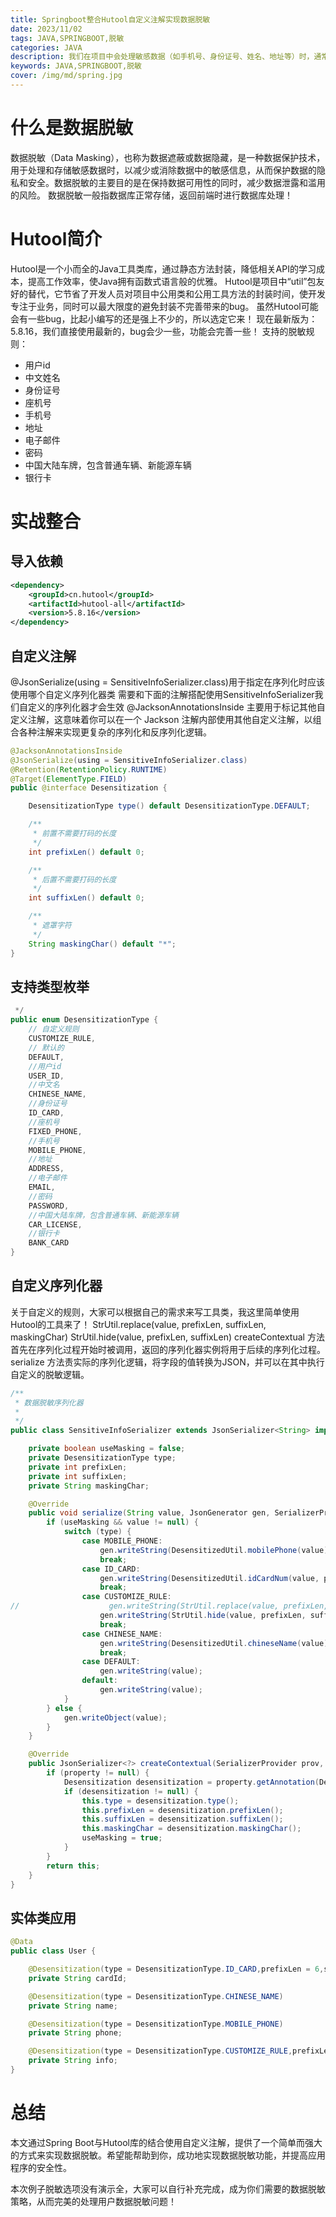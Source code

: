 ```yaml
---
title: Springboot整合Hutool自定义注解实现数据脱敏
date: 2023/11/02
tags: JAVA,SPRINGBOOT,脱敏
categories: JAVA
description: 我们在项目中会处理敏感数据（如手机号、身份证号、姓名、地址等）时，通常需要对这些数据进行脱敏，以确保数据隐私和安全。
keywords: JAVA,SPRINGBOOT,脱敏
cover: /img/md/spring.jpg
---
```


# 什么是数据脱敏
数据脱敏（Data Masking），也称为数据遮蔽或数据隐藏，是一种数据保护技术，用于处理和存储敏感数据时，以减少或消除数据中的敏感信息，从而保护数据的隐私和安全。数据脱敏的主要目的是在保持数据可用性的同时，减少数据泄露和滥用的风险。
数据脱敏一般指数据库正常存储，返回前端时进行数据库处理！

# Hutool简介
Hutool是一个小而全的Java工具类库，通过静态方法封装，降低相关API的学习成本，提高工作效率，使Java拥有函数式语言般的优雅。
Hutool是项目中“util”包友好的替代，它节省了开发人员对项目中公用类和公用工具方法的封装时间，使开发专注于业务，同时可以最大限度的避免封装不完善带来的bug。
虽然Hutool可能会有一些bug，比起小编写的还是强上不少的，所以选定它来！
现在最新版为：5.8.16，我们直接使用最新的，bug会少一些，功能会完善一些！
支持的脱敏规则：

- 用户id
- 中文姓名
- 身份证号
- 座机号
- 手机号
- 地址
- 电子邮件
- 密码
- 中国大陆车牌，包含普通车辆、新能源车辆
- 银行卡

# 实战整合

## 导入依赖
```xml
<dependency>
    <groupId>cn.hutool</groupId>
    <artifactId>hutool-all</artifactId>
    <version>5.8.16</version>
</dependency>

```

## 自定义注解
@JsonSerialize(using = SensitiveInfoSerializer.class)用于指定在序列化时应该使用哪个自定义序列化器类
需要和下面的注解搭配使用SensitiveInfoSerializer我们自定义的序列化器才会生效
@JacksonAnnotationsInside 主要用于标记其他自定义注解，这意味着你可以在一个 Jackson 注解内部使用其他自定义注解，以组合各种注解来实现更复杂的序列化和反序列化逻辑。

```java
@JacksonAnnotationsInside
@JsonSerialize(using = SensitiveInfoSerializer.class)
@Retention(RetentionPolicy.RUNTIME)
@Target(ElementType.FIELD)
public @interface Desensitization {

    DesensitizationType type() default DesensitizationType.DEFAULT;

    /**
     * 前置不需要打码的长度
     */
    int prefixLen() default 0;

    /**
     * 后置不需要打码的长度
     */
    int suffixLen() default 0;

    /**
     * 遮罩字符
     */
    String maskingChar() default "*";
}
```

## 支持类型枚举
```java
 */
public enum DesensitizationType {
    // 自定义规则
    CUSTOMIZE_RULE,
    // 默认的
    DEFAULT,
    //用户id
    USER_ID,
    //中文名
    CHINESE_NAME,
    //身份证号
    ID_CARD,
    //座机号
    FIXED_PHONE,
    //手机号
    MOBILE_PHONE,
    //地址
    ADDRESS,
    //电子邮件
    EMAIL,
    //密码
    PASSWORD,
    //中国大陆车牌，包含普通车辆、新能源车辆
    CAR_LICENSE,
    //银行卡
    BANK_CARD
}
```
## 自定义序列化器
关于自定义的规则，大家可以根据自己的需求来写工具类，我这里简单使用Hutool的工具来了！
StrUtil.replace(value, prefixLen, suffixLen, maskingChar)
StrUtil.hide(value, prefixLen, suffixLen)
createContextual 方法首先在序列化过程开始时被调用，返回的序列化器实例将用于后续的序列化过程。
serialize 方法责实际的序列化逻辑，将字段的值转换为JSON，并可以在其中执行自定义的脱敏逻辑。

```java
/**
 * 数据脱敏序列化器
 *
 */
public class SensitiveInfoSerializer extends JsonSerializer<String> implements ContextualSerializer {

    private boolean useMasking = false;
    private DesensitizationType type;
    private int prefixLen;
    private int suffixLen;
    private String maskingChar;

    @Override
    public void serialize(String value, JsonGenerator gen, SerializerProvider serializers) throws IOException {
        if (useMasking && value != null) {
            switch (type) {
                case MOBILE_PHONE:
                    gen.writeString(DesensitizedUtil.mobilePhone(value));
                    break;
                case ID_CARD:
                    gen.writeString(DesensitizedUtil.idCardNum(value, prefixLen, suffixLen));
                    break;
                case CUSTOMIZE_RULE:
//                    gen.writeString(StrUtil.replace(value, prefixLen, suffixLen, maskingChar));
                    gen.writeString(StrUtil.hide(value, prefixLen, suffixLen));
                    break;
                case CHINESE_NAME:
                    gen.writeString(DesensitizedUtil.chineseName(value));
                    break;
                case DEFAULT:
                    gen.writeString(value);
                default:
                    gen.writeString(value);
            }
        } else {
            gen.writeObject(value);
        }
    }

    @Override
    public JsonSerializer<?> createContextual(SerializerProvider prov, BeanProperty property) {
        if (property != null) {
            Desensitization desensitization = property.getAnnotation(Desensitization.class);
            if (desensitization != null) {
                this.type = desensitization.type();
                this.prefixLen = desensitization.prefixLen();
                this.suffixLen = desensitization.suffixLen();
                this.maskingChar = desensitization.maskingChar();
                useMasking = true;
            }
        }
        return this;
    }
}
```

## 实体类应用
```java
@Data
public class User {

    @Desensitization(type = DesensitizationType.ID_CARD,prefixLen = 6,suffixLen = 16)
    private String cardId;

    @Desensitization(type = DesensitizationType.CHINESE_NAME)
    private String name;

    @Desensitization(type = DesensitizationType.MOBILE_PHONE)
    private String phone;

    @Desensitization(type = DesensitizationType.CUSTOMIZE_RULE,prefixLen = 3,suffixLen = 6)
    private String info;
}
```

# 总结
本文通过Spring Boot与Hutool库的结合使用自定义注解，提供了一个简单而强大的方式来实现数据脱敏。希望能帮助到你，成功地实现数据脱敏功能，并提高应用程序的安全性。

本次例子脱敏选项没有演示全，大家可以自行补充完成，成为你们需要的数据脱敏策略，从而完美的处理用户数据脱敏问题！
